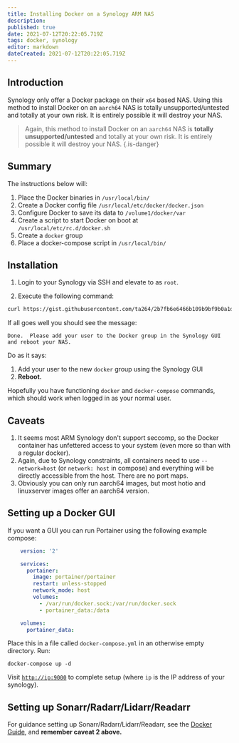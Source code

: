 ```yaml
---
title: Installing Docker on a Synology ARM NAS
description: 
published: true
date: 2021-07-12T20:22:05.719Z
tags: docker, synology
editor: markdown
dateCreated: 2021-07-12T20:22:05.719Z
---
```


## Introduction

Synology only offer a Docker package on their `x64` based NAS. Using
this method to install Docker on an `aarch64` NAS is totally
unsupported/untested and totally at your own risk. It is entirely
possible it will destroy your NAS.

> Again, this method to install Docker on an `aarch64` NAS is **totally
unsupported/untested** and totally at your own risk. It is entirely
possible it will destroy your NAS. {.is-danger}

## Summary

The instructions below will:

1.  Place the Docker binaries in `/usr/local/bin/`
2.  Create a Docker config file `/usr/local/etc/docker/docker.json`
3.  Configure Docker to save its data to `/volume1/docker/var`
4.  Create a script to start Docker on boot at
    `/usr/local/etc/rc.d/docker.sh`
5.  Create a `docker` group
6.  Place a docker-compose script in `/usr/local/bin/`

## Installation

1. Login to your Synology via SSH and elevate to as `root`.

1. Execute the following command:

```bash
curl https://gist.githubusercontent.com/ta264/2b7fb6e6466b109b9bf9b0a1d91ebedc/raw/7b11f25c3dce181faa5206aed8051f176cc4e406/get-docker.sh | sh
```

If all goes well you should see the message:

```none
Done.  Please add your user to the Docker group in the Synology GUI and reboot your NAS.
```

Do as it says:

1.  Add your user to the new `docker` group using the Synology GUI
1.  **Reboot.**

Hopefully you have functioning `docker` and `docker-compose` commands,
which should work when logged in as your normal user.

## Caveats

1.  It seems most ARM Synology don't support seccomp, so the Docker 
    container has unfettered access to your system (even more so than
    with a regular docker).
1.  Again, due to Synology constraints, all containers need to use
    `--network=host` (or `network: host` in compose) and everything will
    be directly accessible from the host. There are no port maps.
1.  Obviously you can only run aarch64 images, but most hotio and
    linuxserver images offer an aarch64 version.

## Setting up a Docker GUI

If you want a GUI you can run Portainer using the following example
compose:
```yml
    version: '2'

    services:
      portainer:
        image: portainer/portainer
        restart: unless-stopped
        network_mode: host
        volumes:
          - /var/run/docker.sock:/var/run/docker.sock
          - portainer_data:/data

    volumes:
      portainer_data:
```
Place this in a file called `docker-compose.yml` in an otherwise empty
directory. Run:

```shell
docker-compose up -d
```

Visit [`http://ip:9000`](http://ip:9000) to complete setup (where `ip`
is the IP address of your synology).

## Setting up Sonarr/Radarr/Lidarr/Readarr

For guidance setting up Sonarr/Radarr/Lidarr/Readarr, see the [Docker
Guide](/docker-guide), and **remember caveat 2 above.**
